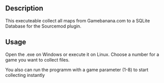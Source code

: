 ## Description

This executeable collect all maps from Gamebanana.com to a SQLite Database for the Sourcemod plugin.


## Usage

Open the .exe on Windows or execute it on Linux. Choose a number for a game you want to collect files.

You also can run the programm with a game parameter (1-8) to start collecting instantly